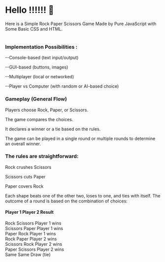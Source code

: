 # Hello !!!!!! 🙌
Here is a Simple Rock Paper Scissors Game Made by Pure JavaScript with Some Basic CSS and HTML.<br>
<br>
<h3>Implementation Possibilities :<br></h3>
--Console-based (text input/output)

--GUI-based (buttons, images)

--Multiplayer (local or networked)

--Player vs Computer (with random or AI-based choice)

<h3>Gameplay (General Flow) <br></h3>
Players choose Rock, Paper, or Scissors.

The game compares the choices.

It declares a winner or a tie based on the rules.

The game can be played in a single round or multiple rounds to determine an overall winner.

<h3>The rules are straightforward:</h3>

Rock crushes Scissors

Scissors cuts Paper

Paper covers Rock

Each shape beats one of the other two, loses to one, and ties with itself. The outcome of a round is based on the combination of choices:

<h4>Player 1    	Player 2	    Result<br></h4> 
Rock	        Scissors	    Player 1 wins<br>
Scissors     	Paper	        Player 1 wins<br>
Paper       	Rock	        Player 1 wins<br>
Rock	        Paper	        Player 2 wins<br>
Scissors    	Rock	        Player 2 wins<br>
Paper	        Scissors	    Player 2 wins<br>
Same	        Same	        Draw (tie)<br>

